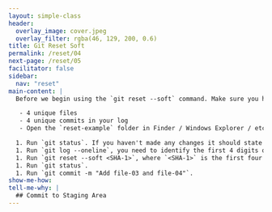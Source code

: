 ```yaml
---
layout: simple-class
header:
  overlay_image: cover.jpeg
  overlay_filter: rgba(46, 129, 200, 0.6)
title: Git Reset Soft
permalink: /reset/04
next-page: /reset/05
facilitator: false
sidebar:
  nav: "reset"
main-content: |
  Before we begin using the `git reset --soft` command. Make sure you have the following:

   - 4 unique files
   - 4 unique commits in your log
   - Open the `reset-example` folder in Finder / Windows Explorer / etc. to visualize the files in your directory.

  1. Run `git status`. If you haven't made any changes it should state that everything is up to date. CHECK THIS
  1. Run `git log --oneline`, you need to identify the first 4 digits of the SHA-1 hash associated with the creation of `file-03.md`.
  1. Run `git reset --soft <SHA-1>`, where `<SHA-1>` is the first four digits of the SHA-1 hash associated with the commit for `file-03.md`.
  1. Run `git status`.
  1. Run `git commit -m "Add file-03 and file-04"`.
show-me-how:
tell-me-why: |
  ## Commit to Staging Area
---
```

